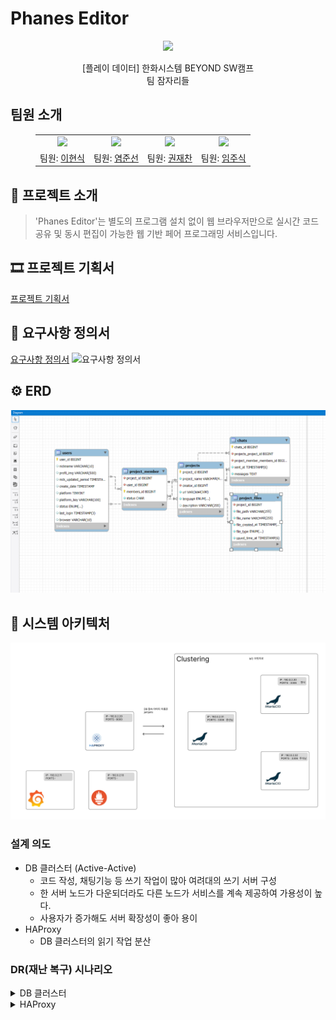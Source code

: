 # Phanes Editor
<p align="middle" style="margin: 0; padding: 0;">
  <img width="200px" src="./assets/image/5ven icon.png">
</p>

<p align="middle">
[플레이 데이터] 한화시스템 BEYOND SW캠프
<br>팀 잠자리들
</p>

## 팀원 소개

<figure>
    <table>
      <tr>
        <td align="center"><img src="./img/샌드위치.png" width="180px"/></td>
        <td align="center"><img src="./img/식빵.png" width="180px"/></td>
        <td align="center"><img src="./img/반죽.png" width="180px"/></td>
      	<td align="center"><img src="./img/밀가루.png" width="180px"/></td>
      </tr>
      <tr>
        <td align="center">팀원: <a href="https://github.com/why48382">이현식</a></td>
        <td align="center">팀원: <a href=#>염준선</a></td>
        <td align="center">팀원: <a href="https://github.com/flcat" >권재찬</a></td>
        <td align="center">팀원: <a href="https://github.com/Jumil1">임주식</a></td>
      </tr>
    </table>
</figure>


## 📝 프로젝트 소개

> 'Phanes Editor'는 별도의 프로그램 설치 없이 웹 브라우저만으로 실시간 코드 공유 및 동시 편집이 가능한 웹 기반 페어 프로그래밍 서비스입니다.



## 🎞 프로젝트 기획서
[프로젝트 기획서](#)

## 📂 요구사항 정의서 
[요구사항 정의서](./assets/jamjaris.%20%EC%9A%94%EA%B5%AC%EC%82%AC%ED%95%AD%20%EC%A0%95%EC%9D%98%EC%84%9C.xlsx)
![요구사항 정의서](./assets/image/요구사항%20정의서.png) <!-- 이미지 -->
<br>

## ⚙️ ERD
![ERD](./img/%EC%84%A4%EA%B3%84%20ERD.png)
<br>

## 🔀 시스템 아키텍처
![시스템 아키텍처](./img/DB%ED%94%84%EB%A1%9C%EC%A0%9D%ED%8A%B8%20%EC%95%84%ED%82%A4%ED%85%8D%EC%B2%98.png)
<br>
### 설계 의도
- DB 클러스터 (Active-Active)
  - 코드 작성, 채팅기능 등 쓰기 작업이 많아 여려대의 쓰기 서버 구성
  - 한 서버 노드가 다운되더라도 다른 노드가 서비스를 계속 제공하여 가용성이 높다.
  - 사용자가 증가해도 서버 확장성이 좋아 용이
- HAProxy
    - DB 클러스터의 읽기 작업 분산
### DR(재난 복구) 시나리오
<details>
<summary>DB 클러스터</summary>
<div markdown="1">

- 1대 장애 시
  - HAProxy에서 wsrep_local_state 값을 확인하여 장애 확인하고 해당 노드 차단
  - 노드 복구 후 MySQL을 다시 실행하여 클러스터에 재참여
  - 복구된 노드는 클러스터로 자동 동기화 됨
  - 이후 HAProxy에서 다시 해당 노드 복구
- 2대 장애 시
  - HAProxy에서 wsrep_local_state 값을 확인하여 장애 확인하고 해당 노드들 차단
  - 남아있는 노드에서 Primary Component를 수동으로 복구
  - 복구된 노드 하나를 Primary Component에 합류시킴
  - 이후 HAProxy에서 다시 해당 노드들 복구
- 3대 장애 시
  - 가장 최근에 종료되었거나 상태가 최신인 노드를 찾아 복구.
  - 해당 노드를 기반으로 클러스터를 부트스트랩
  - 부트스트랩된 노드가 정상 동작하면 다른 노드들을 클러스터에 다시 추가
  - 최신 백업을 사용해 클러스터를 초기화
  - HAProxy에서 다시 세 노드들 연결
  - 추가적으로 데이터 유실을 최대한 방지하기 위해 주기적인 클러스터 백업 및 자동화된 복구 스크립트 준비
  - 전체 장애 발생을 최대한 방지하기 위해 노드들을 서로 다른 데이터센터에 분산 배치
</div>
</details>

<details>
<summary>HAProxy</summary>
<div markdown="1">

- keepalived를 사용하여 Active-standby 상태로 공유된 가상 IP를 이용하여 접속
- 주 HAProxy가 응답하지 않을 경우 예비 HAProxy로 VIP를 자동 전환
- 장애 복구 후 VIP가 다시 Primary HAProxy로 돌아오도록 설정
- 추가로 HAProxy 설정 파일을 주기적으로 동기화 하여 동일한 환경 유지
- 혹은 글로벌 서버 로드밸런싱을 사용하여 다중 지역 HAProxy를 사용
</div>
</details>
